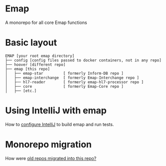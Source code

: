 # Emap
A monorepo for all core Emap functions

# Basic layout
```
EMAP [your root emap directory]
├── config [config files passed to docker containers, not in any repo]
├── hoover [different repo]
├── emap [this repo]
│   ├── emap-star         [ formerly Inform-DB repo ]
│   ├── emap-interchange  [ formerly Emap-Interchange repo ]
│   ├── hl7-reader        [ formerly emap-hl7-processor repo ]
│   ├── core              [ formerly Emap-Core repo ]
│   ├── [etc.]
```

# Using IntelliJ with emap
How to [configure IntelliJ](docs/intellij.md) to build emap and run tests.

# Monorepo migration
How were [old repos migrated into this repo?](docs/migration.md)
